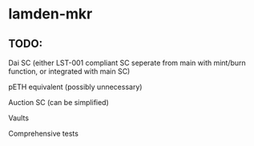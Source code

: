 # lamden-mkr

## TODO:

Dai SC (either LST-001 compliant SC seperate from main with mint/burn function, or integrated with main SC)

pETH equivalent (possibly unnecessary)

Auction SC (can be simplified)

Vaults

Comprehensive tests
